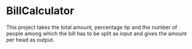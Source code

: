 # BillCalculator

This project takes the total amount, percentage tip and the number of people among which the bill has to be split as input and gives the amount per head as output.
